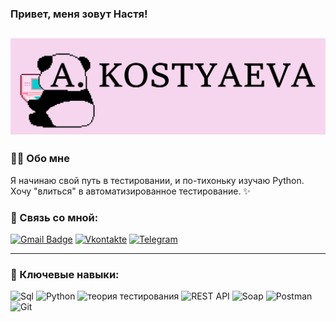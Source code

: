 ### Привет, меня зовут Настя!
![Header](https://github.com/Kostyayka/Kostyayka/blob/main/assets/Header.jpg)
---

### 🙆‍♀️ Обо мне

Я начинаю свой путь в тестировании, и по-тихоньку изучаю Python. Хочу "влиться" в автоматизированное тестирование. ✨

### 📧 Связь со мной: 
[![Gmail Badge](https://img.shields.io/badge/-Gmail-090909?style=flat&logo=Gmail&logoColor=D54435)](mailto:anastasia.costyaeva@gmail.com)
[![Vkontakte](https://img.shields.io/badge/-Vkontakte-090909?style=flat&logo=VK&logoColor=4F7DB3)](https://vk.com/id126034775)
[![Telegram](https://img.shields.io/badge/-Telegram-090909?style=flat&logo=Telegram&logoColor=239CD7)](https://t.me/AnastasiaCost)

---

### 🔑 Ключевые навыки:

![Sql](https://img.shields.io/badge/-Sql-FFC8E7?style=flat&logo=mysql&logoColor=F29111)
![Python](https://img.shields.io/badge/-Python-FFC8E7?style=flat&logo=python)
![теория тестирования](https://img.shields.io/badge/-Теория%20тестирования-FFC8E7?style=flat&logo=Теория%20тестирования)
![REST API](https://img.shields.io/badge/-REST%20API-FFC8E7?style=flat&logo=Rest%20api)
![Soap](https://img.shields.io/badge/-SOAP-FFC8E7?style=flat&logo=soapui)
![Postman](https://img.shields.io/badge/-POSTMAN-FFC8E7?style=flat&logo=Postman)
![Git](https://img.shields.io/badge/-Git-FFC8E7?style=flat&logo=Git)